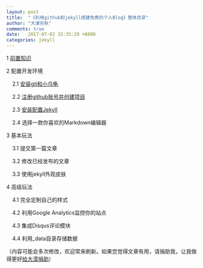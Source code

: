 ```yaml
---
layout: post
title:  "《利用github和jekyll搭建免费的个人Blog》整体目录"
author: "大漠穷秋"
comments: true
date:   2017-07-02 15:35:29 +0800
categories: jekyll
---
```


1 <a href="http://damoqiongqiu.github.io/jekyll/2017/07/02/%E5%88%A9%E7%94%A8github%E5%92%8Cjekyll%E6%90%AD%E5%BB%BA%E4%B8%AA%E4%BA%BABlog-2.html">前置知识</a>

2 配置开发环境

&nbsp;&nbsp;&nbsp;&nbsp;2.1 <a href="http://damoqiongqiu.github.io/jekyll/2017/07/03/%E5%88%A9%E7%94%A8github%E5%92%8Cjekyll%E6%90%AD%E5%BB%BA%E4%B8%AA%E4%BA%BABlog-3.html">安装git和小乌龟</a>

&nbsp;&nbsp;&nbsp;&nbsp;2.2 <a href="http://damoqiongqiu.github.io/jekyll/2017/07/03/%E5%88%A9%E7%94%A8github%E5%92%8Cjekyll%E6%90%AD%E5%BB%BA%E4%B8%AA%E4%BA%BABlog-4.html">注册github账号并创建项目</a>

&nbsp;&nbsp;&nbsp;&nbsp;2.3 <a href="http://damoqiongqiu.github.io/jekyll/2017/07/03/%E5%88%A9%E7%94%A8github%E5%92%8Cjekyll%E6%90%AD%E5%BB%BA%E4%B8%AA%E4%BA%BABlog-5.html">安装配置Jekyll</a>

&nbsp;&nbsp;&nbsp;&nbsp;2.4 选择一款你喜欢的Markdown编辑器

3 基本玩法

&nbsp;&nbsp;&nbsp;&nbsp;3.1 提交第一篇文章

&nbsp;&nbsp;&nbsp;&nbsp;3.2 修改已经发布的文章

&nbsp;&nbsp;&nbsp;&nbsp;3.3 使用jekyll外观皮肤

4 高级玩法

&nbsp;&nbsp;&nbsp;&nbsp;4.1 完全定制自己的样式

&nbsp;&nbsp;&nbsp;&nbsp;4.2 利用Google Analytics监控你的站点

&nbsp;&nbsp;&nbsp;&nbsp;4.3 集成Disqus评论模块

&nbsp;&nbsp;&nbsp;&nbsp;4.4 利用_data目录存储数据

（内容可能会多次修改，欢迎常来刷新。如果您觉得文章有用，请捐助我，让我做得更好<a href="http://damoqiongqiu.github.io/donate/index.html">给大漠捐助</a>）